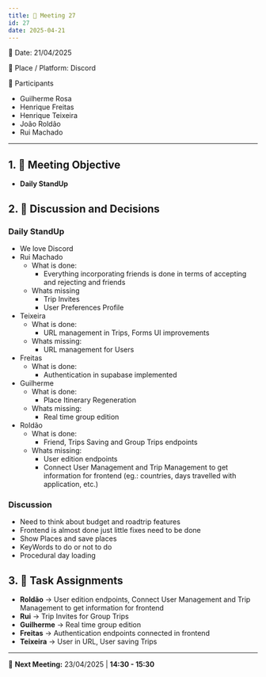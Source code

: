 ```yaml
---
title: 📝 Meeting 27
id: 27
date: 2025-04-21
---
```


📅 Date: 21/04/2025  

📍 Place / Platform: Discord

👥 Participants  

- Guilherme Rosa  
- Henrique Freitas  
- Henrique Teixeira  
- João Roldão  
- Rui Machado  

---

## 1. 🎯 Meeting Objective  
- **Daily StandUp**

## 2. 💬 Discussion and Decisions 
### Daily StandUp
- We love Discord
- Rui Machado
    - What is done:
        - Everything incorporating friends is done in terms of accepting and rejecting and friends
    - Whats missing
        - Trip Invites
        - User Preferences Profile
- Teixeira
    - What is done:
        - URL management in Trips, Forms UI improvements
    - Whats missing:
        - URL management for Users
- Freitas
    - What is done:
        - Authentication in supabase implemented
- Guilherme
    - What is done:
        - Place Itinerary Regeneration
    - Whats missing:
        - Real time group edition
- Roldão
    - What is done:
        - Friend, Trips Saving and Group Trips endpoints
    - Whats missing:
        - User edition endpoints
        - Connect User Management and Trip Management to get information for frontend (eg.: countries, days travelled with application, etc.)

### Discussion
- Need to think about budget and roadtrip features
- Frontend is almost done just little fixes need to be done
- Show Places and save places
- KeyWords to do or not to do
- Procedural day loading

## 3. 📝 Task Assignments  
- **Roldão** → User edition endpoints, Connect User Management and Trip Management to get information for frontend
- **Rui** → Trip Invites for Group Trips
- **Guilherme** → Real time group edition
- **Freitas** → Authentication endpoints connected in frontend
- **Teixeira** → User in URL, User saving Trips

---

📅 **Next Meeting:** 23/04/2025 | **14:30 - 15:30**  
